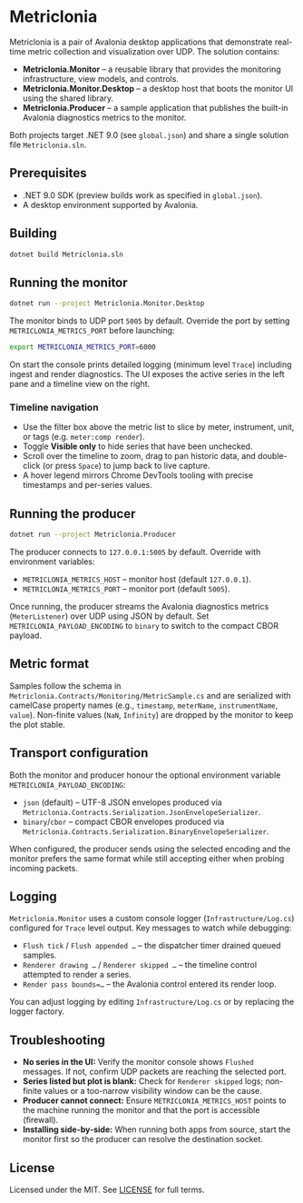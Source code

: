 # Metriclonia

Metriclonia is a pair of Avalonia desktop applications that demonstrate real-time metric collection and visualization over UDP. The solution contains:

- **Metriclonia.Monitor** – a reusable library that provides the monitoring infrastructure, view models, and controls.
- **Metriclonia.Monitor.Desktop** – a desktop host that boots the monitor UI using the shared library.
- **Metriclonia.Producer** – a sample application that publishes the built-in Avalonia diagnostics metrics to the monitor.

Both projects target .NET 9.0 (see `global.json`) and share a single solution file `Metriclonia.sln`.

## Prerequisites

- .NET 9.0 SDK (preview builds work as specified in `global.json`).
- A desktop environment supported by Avalonia.

## Building

```bash
dotnet build Metriclonia.sln
```

## Running the monitor

```bash
dotnet run --project Metriclonia.Monitor.Desktop
```

The monitor binds to UDP port `5005` by default. Override the port by setting `METRICLONIA_METRICS_PORT` before launching:

```bash
export METRICLONIA_METRICS_PORT=6000
```

On start the console prints detailed logging (minimum level `Trace`) including ingest and render diagnostics. The UI exposes the active series in the left pane and a timeline view on the right.

### Timeline navigation

- Use the filter box above the metric list to slice by meter, instrument, unit, or tags (e.g. `meter:comp render`).
- Toggle **Visible only** to hide series that have been unchecked.
- Scroll over the timeline to zoom, drag to pan historic data, and double-click (or press `Space`) to jump back to live capture.
- A hover legend mirrors Chrome DevTools tooling with precise timestamps and per-series values.

## Running the producer

```bash
dotnet run --project Metriclonia.Producer
```

The producer connects to `127.0.0.1:5005` by default. Override with environment variables:

- `METRICLONIA_METRICS_HOST` – monitor host (default `127.0.0.1`).
- `METRICLONIA_METRICS_PORT` – monitor port (default `5005`).

Once running, the producer streams the Avalonia diagnostics metrics (`MeterListener`) over UDP using JSON by default. Set `METRICLONIA_PAYLOAD_ENCODING` to `binary` to switch to the compact CBOR payload.

## Metric format

Samples follow the schema in `Metriclonia.Contracts/Monitoring/MetricSample.cs` and are serialized with camelCase property names (e.g., `timestamp`, `meterName`, `instrumentName`, `value`). Non-finite values (`NaN`, `Infinity`) are dropped by the monitor to keep the plot stable.

## Transport configuration

Both the monitor and producer honour the optional environment variable `METRICLONIA_PAYLOAD_ENCODING`:

- `json` (default) – UTF-8 JSON envelopes produced via `Metriclonia.Contracts.Serialization.JsonEnvelopeSerializer`.
- `binary`/`cbor` – compact CBOR envelopes produced via `Metriclonia.Contracts.Serialization.BinaryEnvelopeSerializer`.

When configured, the producer sends using the selected encoding and the monitor prefers the same format while still accepting either when probing incoming packets.

## Logging

`Metriclonia.Monitor` uses a custom console logger (`Infrastructure/Log.cs`) configured for `Trace` level output. Key messages to watch while debugging:

- `Flush tick` / `Flush appended …` – the dispatcher timer drained queued samples.
- `Renderer drawing …` / `Renderer skipped …` – the timeline control attempted to render a series.
- `Render pass bounds=…` – the Avalonia control entered its render loop.

You can adjust logging by editing `Infrastructure/Log.cs` or by replacing the logger factory.

## Troubleshooting

- **No series in the UI:** Verify the monitor console shows `Flushed` messages. If not, confirm UDP packets are reaching the selected port.
- **Series listed but plot is blank:** Check for `Renderer skipped` logs; non-finite values or a too-narrow visibility window can be the cause.
- **Producer cannot connect:** Ensure `METRICLONIA_METRICS_HOST` points to the machine running the monitor and that the port is accessible (firewall).
- **Installing side-by-side:** When running both apps from source, start the monitor first so the producer can resolve the destination socket.

## License

Licensed under the MIT. See [LICENSE](LICENSE) for full terms.
